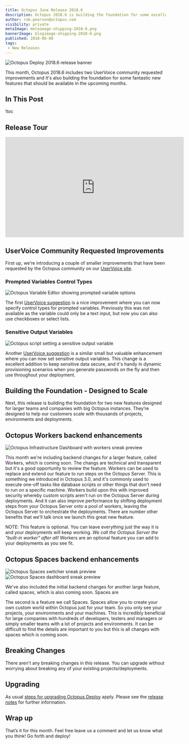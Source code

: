 ```yaml
---
title: Octopus June Release 2018.6
description: Octopus 2018.6 is building the foundation for some excellent new features coming soon!
author: rob.pearson@octopus.com
visibility: private
metaImage: metaimage-shipping-2018-6.png
bannerImage: blogimage-shipping-2018-6.png
published: 2018-06-08
tags:
 - New Releases
---
```


![Octopus Deploy 2018.6 release banner](blogimage-shipping-2018-6.png)

This month, Octopus 2018.6 includes two UserVoice community requested improvements and it's also building the foundation for some fantastic new features that should be available in the upcoming months. 

## In This Post

!toc

## Release Tour

<iframe width="560" height="315" src="https://www.youtube.com/embed/tNuYRs_J8cY" frameborder="0" allowfullscreen></iframe>

## UserVoice Community Requested Improvements

First up, we’re introducing a couple of smaller improvements that have been requested by the Octopus community on our [UserVoice site](https://octopusdeploy.uservoice.com). 

### Prompted Variables Control Types

![Octopus Variable Editor showing prompted variable options](prompted-var-control-types.png "width=500")

The first [UserVoice suggestion](https://octopusdeploy.uservoice.com/forums/170787-general/suggestions/30965434-set-octopusvariable-to-support-issensitive-flag) is a nice improvement where you can now specify control types for prompted variables. Previously this was not available as the variable could only be a text input, but now you can also use checkboxes or select lists. 

### Sensitive Output Variables 

![Octopus script setting a sensitive output variable](sensitive-output-var.png "width=500")

Another [UserVoice suggestion](https://octopusdeploy.uservoice.com/forums/170787-general/suggestions/30965434-set-octopusvariable-to-support-issensitive-flag) is a similar small but valuable enhancement where you can now set sensitive output variables. This change is a excellent addition to keep sensitive data secure, and it's handy in dynamic provisioning scenarios when you generate passwords on the fly and then use throughout your deployment.

## Building the Foundation - Designed to Scale

Next, this release is building the foundation for two new features designed for larger teams and companies with big Octopus instances. They’re designed to help our customers scale with thousands of projects, environments and deployments.

## Octopus Workers backend enhancements

![Octopus Infrastructure Dashboard with workers sneak preview](octopus-workers-preview1.png "width=500")

This month we're including backend changes for a larger feature, called Workers, which is coming soon. The changs are technical and transparent but it's a good opportunity to review the feature. Workers can be used to replace and extend our feature to run steps on the Octopus Server. This is something we introduced in Octopus 3.0, and it's commonly used to execute one-off tasks like database scripts or other things that don't need to run on a specific machine. Workers build upon this with improved security whereby custom scripts aren't run on the Octopus Server during deployments. And it can also improve performance by shifting deployment steps from your Octopus Server onto a pool of workers, leaving the Octopus Server to orchestrate the deployments.  There are number other benefits that we'll talk once we launch this great new feature. 

NOTE: This feature is optional. You can leave everything just the way it is and your deployments will keep working. _We call the Octopus Server the "built-in worker" after all!_ Workers are an optional feature you can add to your deployments as you see fit.

## Octopus Spaces backend enhancements

![Octopus Spaces switcher sneak preview](octopus-spaces-preview1.png "width=500")
![Octopus Spaces dashboard sneak preview](octopus-spaces-preview2.png "width=500")

We've also included the initial backend changes for another large feature, called spaces, which is also coming soon. Spaces are 

The second is a feature we call Spaces. Spaces allow you to create your own custom world within Octopus just for your team. So you only see your projects, your environments and your machines. This is incredibly beneficial for large companies with hundreds of developers, testers and managers or simply smaller teams with a lot of projects and environments. It can be difficult to find the details are important to you but this is all changes with spaces which is coming soon. 

## Breaking Changes

There aren't any breaking changes in this release.  You can upgrade without worrying about breaking any of your existing projects/deployments.

## Upgrading

As usual [steps for upgrading Octopus Deploy](https://octopus.com/docs/administration/upgrading) apply. Please see the [release notes](https://octopus.com/downloads/compare?to=2018.6.0) for further information.

## Wrap up

That’s it for this month. Feel free leave us a comment and let us know what you think! Go forth and deploy!
